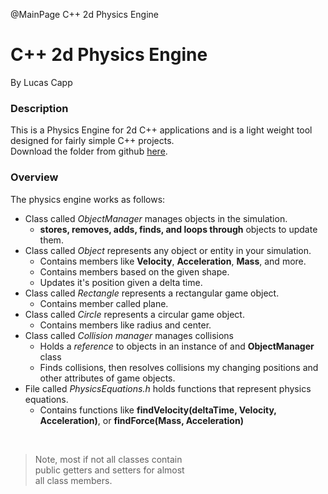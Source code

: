 @MainPage C++ 2d Physics Engine

[gitHubProject]: https://www.github.com

# C++ 2d Physics Engine

By Lucas Capp

### Description

This is a Physics Engine for 2d C++ applications and is a light weight tool designed for fairly simple C++ projects.  
Download the folder from github [here][gitHubProject].  

### Overview

The physics engine works as follows:

+ Class called _ObjectManager_ manages objects in the simulation.
  + __stores, removes, adds, finds, and loops through__ objects to update them.
+ Class called _Object_ represents any object or entity in your simulation.
  + Contains members like __Velocity__, __Acceleration__, __Mass__, and more.
  + Contains members based on the given shape.
  + Updates it's position given a delta time.
+ Class called _Rectangle_ represents a rectangular game object.
  + Contains member called plane.
+ Class called _Circle_ represents a circular game object.
  + Contains members like radius and center.
+ Class called _Collision manager_ manages collisions
  + Holds a _reference_ to objects in an instance of and __ObjectManager__ class
  + Finds collisions, then resolves collisions my changing positions and other attributes of game objects.
+ File called _PhysicsEquations.h_ holds functions that represent physics equations.
  + Contains functions like __findVelocity(deltaTime, Velocity, Acceleration)__, or __findForce(Mass, Acceleration)__

<br>

> Note, most if not all classes contain  
> public getters and setters for almost  
> all class members.

<br>

